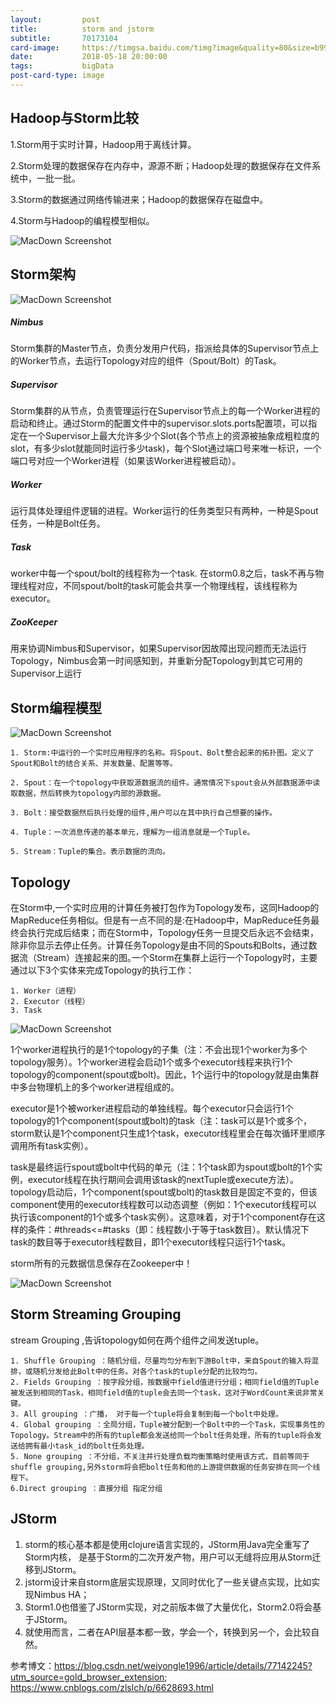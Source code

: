 ```yaml
---
layout:         post
title:          storm and jstorm
subtitle:       70173104
card-image:     https://timgsa.baidu.com/timg?image&quality=80&size=b9999_10000&sec=1526655010409&di=6b5c1d6da6ea416e1d6de60e182242c8&imgtype=0&src=http%3A%2F%2Fimgsrc.baidu.com%2Fimgad%2Fpic%2Fitem%2Ff9198618367adab4ae90317e80d4b31c8701e44f.jpg
date:           2018-05-18 20:00:00
tags:           bigData
post-card-type: image
---
```


## Hadoop与Storm比较

1.Storm用于实时计算，Hadoop用于离线计算。

2.Storm处理的数据保存在内存中，源源不断；Hadoop处理的数据保存在文件系统中，一批一批。

3.Storm的数据通过网络传输进来；Hadoop的数据保存在磁盘中。

4.Storm与Hadoop的编程模型相似。

![MacDown Screenshot](/assets/images/1526714737008.jpg)

## Storm架构

![MacDown Screenshot](/assets/images/20170813151444323.png)

##### Nimbus
Storm集群的Master节点，负责分发用户代码，指派给具体的Supervisor节点上的Worker节点，去运行Topology对应的组件（Spout/Bolt）的Task。
##### Supervisor
Storm集群的从节点，负责管理运行在Supervisor节点上的每一个Worker进程的启动和终止。通过Storm的配置文件中的supervisor.slots.ports配置项，可以指定在一个Supervisor上最大允许多少个Slot(各个节点上的资源被抽象成粗粒度的slot，有多少slot就能同时运行多少task)，每个Slot通过端口号来唯一标识，一个端口号对应一个Worker进程（如果该Worker进程被启动）。
##### Worker
运行具体处理组件逻辑的进程。Worker运行的任务类型只有两种，一种是Spout任务，一种是Bolt任务。
##### Task
worker中每一个spout/bolt的线程称为一个task. 在storm0.8之后，task不再与物理线程对应，不同spout/bolt的task可能会共享一个物理线程，该线程称为executor。
##### ZooKeeper
用来协调Nimbus和Supervisor，如果Supervisor因故障出现问题而无法运行Topology，Nimbus会第一时间感知到，并重新分配Topology到其它可用的Supervisor上运行

## Storm编程模型

![MacDown Screenshot](/assets/images/20170813151617366.png)

    1. Storm:中运行的一个实时应用程序的名称。将Spout、Bolt整合起来的拓扑图。定义了Spout和Bolt的结合关系、并发数量、配置等等。

    2. Spout：在一个topology中获取源数据流的组件。通常情况下spout会从外部数据源中读取数据，然后转换为topology内部的源数据。

    3. Bolt：接受数据然后执行处理的组件,用户可以在其中执行自己想要的操作。

    4. Tuple：一次消息传递的基本单元，理解为一组消息就是一个Tuple。

    5. Stream：Tuple的集合。表示数据的流向。
    
 
## Topology

在Storm中,一个实时应用的计算任务被打包作为Topology发布，这同Hadoop的MapReduce任务相似。但是有一点不同的是:在Hadoop中，MapReduce任务最终会执行完成后结束；而在Storm中，Topology任务一旦提交后永远不会结束，除非你显示去停止任务。计算任务Topology是由不同的Spouts和Bolts，通过数据流（Stream）连接起来的图｡一个Storm在集群上运行一个Topology时，主要通过以下3个实体来完成Topology的执行工作：

    1. Worker（进程）
    2. Executor（线程）
    3. Task
    
 ![MacDown Screenshot](/assets/images/20170813185741294.png)
 
1个worker进程执行的是1个topology的子集（注：不会出现1个worker为多个topology服务）。1个worker进程会启动1个或多个executor线程来执行1个topology的component(spout或bolt)。因此，1个运行中的topology就是由集群中多台物理机上的多个worker进程组成的。

executor是1个被worker进程启动的单独线程。每个executor只会运行1个topology的1个component(spout或bolt)的task（注：task可以是1个或多个，storm默认是1个component只生成1个task，executor线程里会在每次循环里顺序调用所有task实例）。

task是最终运行spout或bolt中代码的单元（注：1个task即为spout或bolt的1个实例，executor线程在执行期间会调用该task的nextTuple或execute方法）。topology启动后，1个component(spout或bolt)的task数目是固定不变的，但该component使用的executor线程数可以动态调整（例如：1个executor线程可以执行该component的1个或多个task实例）。这意味着，对于1个component存在这样的条件：#threads<=#tasks（即：线程数小于等于task数目）。默认情况下task的数目等于executor线程数目，即1个executor线程只运行1个task。

storm所有的元数据信息保存在Zookeeper中！

 ![MacDown Screenshot](/assets/images/20170813190012441.png)
 
 
## Storm Streaming Grouping

stream Grouping ,告诉topology如何在两个组件之间发送tuple。

    1. Shuffle Grouping ：随机分组，尽量均匀分布到下游Bolt中，来自Spout的输入将混排，或随机分发给此Bolt中的任务。对各个task的tuple分配的比较均匀。
    2. Fields Grouping ：按字段分组，按数据中field值进行分组；相同field值的Tuple被发送到相同的Task，相同field值的tuple会去同一个task，这对于WordCount来说非常关键。
    3. All grouping ：广播， 对于每一个tuple将会复制到每一个bolt中处理。
    4. Global grouping ：全局分组，Tuple被分配到一个Bolt中的一个Task，实现事务性的Topology。Stream中的所有的tuple都会发送给同一个bolt任务处理，所有的tuple将会发送给拥有最小task_id的bolt任务处理。
    5. None grouping ：不分组，不关注并行处理负载均衡策略时使用该方式，目前等同于shuffle grouping,另外storm将会把bolt任务和他的上游提供数据的任务安排在同一个线程下。
    6.Direct grouping ：直接分组 指定分组
    
    
## JStorm

1. storm的核心基本都是使用clojure语言实现的，JStorm用Java完全重写了Storm内核， 是基于Storm的二次开发产物，用户可以无缝将应用从Storm迁移到JStorm。
2. jstorm设计来自storm底层实现原理，又同时优化了一些关键点实现，比如实现Nimbus HA；
3. Storm1.0也借鉴了JStorm实现，对之前版本做了大量优化，Storm2.0将会基于JStorm。
4. 就使用而言，二者在API层基本都一致，学会一个，转换到另一个，会比较自然。



参考博文：https://blog.csdn.net/weiyongle1996/article/details/77142245?utm_source=gold_browser_extension;
https://www.cnblogs.com/zlslch/p/6628693.html





 



